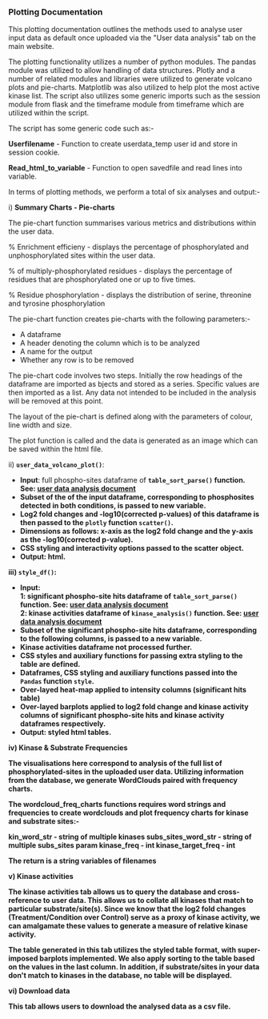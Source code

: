 ### Plotting Documentation

This plotting documentation outlines the methods used to analyse user input data as default once uploaded via the "User data analysis" tab on the main website. 

The plotting functionality utilizes a number of python modules. The pandas module was utilized to allow handling of data structures. Plotly and a number of related modules and libraries were utilized to generate volcano plots and pie-charts. Matplotlib was also utilized to help plot the most active kinase list. The script also utilizes some generic imports such as the session module from flask and the timeframe module from timeframe which are utilized within the script. 

The script has some generic code such as:- 

**Userfilename** - Function to create userdata_temp user id and store in session cookie.

**Read_html_to_variable** - Function to open savedfile and read lines into variable.

In terms of plotting methods, we perform a total of six analyses and output:-

i) **Summary Charts - Pie-charts**

The pie-chart function summarises various metrics and distributions within the user data. 

% Enrichment efficieny - displays the percentage of phosphorylated and unphosphorylated sites within the user data.

% of multiply-phosphorylated residues - displays the percentage of residues that are phosphorylated one or up to five times.

% Residue phosphorylation - displays the distribution of serine, threonine and tyrosine phosphorylation

The pie-chart function creates pie-charts with the following parameters:-

- A dataframe
- A header denoting the column which is to be analyzed
- A name for the output 
- Whether any row is to be removed

The pie-chart code involves two steps. Initially the row headings of the dataframe are imported as bjects and stored as a series. Specific values are then imported as a list. Any data not intended to be included in the analysis will be removed at this point. 

The layout of the pie-chart is defined along with the parameters of colour, line width and size. 

 The plot function is called and the data is generated as an image which can be saved within the html file.  

ii) **`user_data_volcano_plot()`**:
* <b>Input</b>: full phospho-sites dataframe of <b>`table_sort_parse()` function. See: [user data analysis document](documentation/user_data_analysis.md)
* Subset of the of the input dataframe, corresponding to phosphosites detected in both conditions, is passed to new variable.
* Log2 fold changes and -log10(corrected p-values) of this dataframe is then passed to the <b>`plotly`</b> function <b>`scatter()`</b>.
* Dimensions as follows: x-axis as the log2 fold change and the y-axis as the -log10(corrected p-value). 
* CSS styling and interactivity options passed to the scatter object.
* <b>Output</b>: html.


iii) **`style_df()`**:
* <b>Input</b>: 
<br><b>1</b>: significant phospho-site hits dataframe of <b>`table_sort_parse()`</b> function. See: [user data analysis document](documentation/user_data_analysis.md)
<br><b>2</b>: kinase activities dataframe of <b>`kinase_analysis()`</b> function. See: [user data analysis document](documentation/user_data_analysis.md)
* Subset of the significant phospho-site hits dataframe, corresponding to the following columns, is passed to a new variable.
* Kinase activities dataframe not processed further.
* CSS styles and auxiliary functions for passing extra styling to the table are defined.
* Dataframes, CSS styling and auxiliary functions passed into the <b>`Pandas`</b> function <b>`style`</b>.
* Over-layed heat-map applied to intensity columns (significant hits table)
* Over-layed barplots applied to log2 fold change and kinase activity columns of significant phospho-site hits and kinase activity dataframes respectively.
* <b>Output</b>: styled html tables.

iv) **Kinase & Substrate Frequencies**

The visualisations here correspond to analysis of the full list of phosphorylated-sites in the uploaded user data. Utilizing information from the database, we generate WordClouds paired with frequency charts. 

The wordcloud_freq_charts functions requires word strings and frequencies to create wordclouds and plot frequency charts for kinase and substrate sites:-

kin_word_str - string of multiple kinases
subs_sites_word_str - string of multiple subs_sites
param kinase_freq - int
kinase_target_freq - int

The return is a string variables of filenames
    
v) **Kinase activities**

The kinase activities tab allows us to query the database and cross-reference to user data. This allows us to collate all kinases that match to particular substrate/site(s). Since we know that the log2 fold changes (Treatment/Condition over Control) serve as a proxy of kinase activity, we can amalgamate these values to generate a measure of relative kinase activity.

The table generated in this tab utilizes the styled table format, with super-imposed barplots implemented. We also apply sorting to the table based on the values in the last column. In addition, if substrate/sites in your data don't match to kinases in the database, no table will be displayed.

vi) **Download data** 

This tab allows users to download the analysed data as a csv file.

